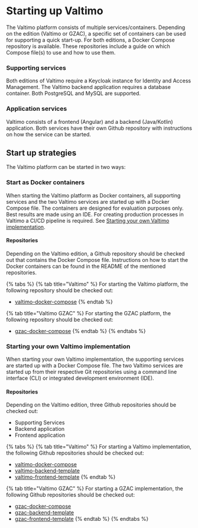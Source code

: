 # Starting up Valtimo

The Valtimo platform consists of multiple services/containers. Depending on the edition (Valtimo or GZAC), a specific set of containers can be used for supporting a quick start-up. For both editions, a Docker Compose repository is available. These repositories include a guide on which Compose file(s) to use and how to use them.

### Supporting services <a href="#supporting-services" id="supporting-services"></a>

Both editions of Valtimo require a Keycloak instance for Identity and Access Management. The Valtimo backend application requires a database container. Both PostgreSQL and MySQL are supported.

### Application services <a href="#application-services" id="application-services"></a>

Valtimo consists of a frontend (Angular) and a backend (Java/Kotlin) application. Both services have their own Github repository with instructions on how the service can be started.

## Start up strategies <a href="#start-up-strategies" id="start-up-strategies"></a>

The Valtimo platform can be started in two ways:

### Start as Docker containers <a href="#start-as-docker-containers" id="start-as-docker-containers"></a>

When starting the Valtimo platform as Docker containers, all supporting services and the two Valtimo services are started up with a Docker Compose file. The containers are designed for evaluation purposes only. Best results are made using an IDE. For creating production processes in Valtimo a CI/CD pipeline is required. See [Starting your own Valtimo implementation](starting-up-valtimo.md#starting-your-own-valtimo-implementation).

#### Repositories <a href="#repositories" id="repositories"></a>

Depending on the Valtimo edition, a Github repository should be checked out that contains the Docker Compose file. Instructions on how to start the Docker containers can be found in the README of the mentioned repositories.

{% tabs %}
{% tab title="Valtimo" %}
For starting the Valtimo platform, the following repository should be checked out:

* &#x20;[valtimo-docker-compose](https://github.com/valtimo-platform/valtimo-docker-compose)
{% endtab %}

{% tab title="Valtimo GZAC" %}
For starting the GZAC platform, the following repository should be checked out:

* [gzac-docker-compose](https://github.com/generiekzaakafhandelcomponent/gzac-docker-compose)
{% endtab %}
{% endtabs %}

### Starting your own Valtimo implementation <a href="#starting-your-own-valtimo-implementation" id="starting-your-own-valtimo-implementation"></a>

When starting your own Valtimo implementation, the supporting services are started up with a Docker Compose file. The two Valtimo services are started up from their respective Git repositories using a command line interface (CLI) or integrated development environment (IDE).&#x20;

#### Repositories <a href="#repositories" id="repositories"></a>

Depending on the Valtimo edition, three Github repositories should be checked out:

* Supporting Services
* Backend application
* Frontend application

{% tabs %}
{% tab title="Valtimo" %}
For starting a Valtimo implementation, the following Github repositories should be checked out:

* [valtimo-docker-compose](https://github.com/valtimo-platform/valtimo-docker-compose)
* [valtimo-backend-template](https://github.com/valtimo-platform/valtimo-backend-template)
* [valtimo-frontend-template](https://github.com/valtimo-platform/valtimo-frontend-template)
{% endtab %}

{% tab title="Valtimo GZAC" %}
For starting a GZAC implementation, the following Github repositories should be checked out:

* [gzac-docker-compose](https://github.com/generiekzaakafhandelcomponent/gzac-docker-compose)
* [gzac-backend-template](https://github.com/generiekzaakafhandelcomponent/gzac-backend-template)
* [gzac-frontend-template](https://github.com/generiekzaakafhandelcomponent/gzac-frontend-template)
{% endtab %}
{% endtabs %}
